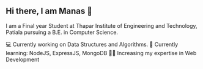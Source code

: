 ## Hi there, I am Manas 👋

I am a Final year Student at Thapar Institute of Engineering and Technology, Patiala pursuing a B.E. in Computer Science.

💻 Currently working on Data Structures and Algorithms.
📝 Currently learning: NodeJS, ExpressJS, MongoDB
👩‍💻 Increasing my expertise in Web Development

<!--
**montop07/montop07** is a ✨ _special_ ✨ repository because its `README.md` (this file) appears on your GitHub profile.

Here are some ideas to get you started:

- 🔭 I’m currently working on ...
- 🌱 I’m currently learning ...
- 👯 I’m looking to collaborate on ...
- 🤔 I’m looking for help with ...
- 💬 Ask me about ...
- 📫 How to reach me: ...
- 😄 Pronouns: ...
- ⚡ Fun fact: ...
-->
